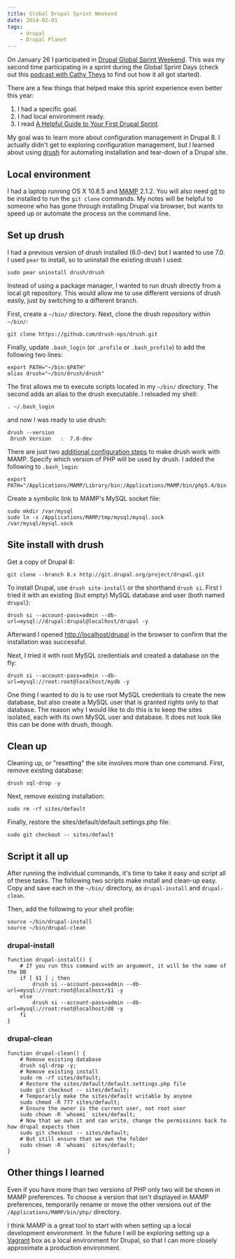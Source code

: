 ```yaml
---
title: Global Drupal Sprint Weekend
date: 2014-02-01
tags:
    - drupal
    - Drupal Planet
---
```


On January 26 I participated in [Drupal Global Sprint Weekend][].
This was my second time participating in a sprint during the Global Sprint
Days (check out this [podcast with Cathy Theys][] to find out how it all got
started).

There are a few things that helped make this sprint experience even better this
year:

1. I had a specific goal.
2. I had local environment ready.
3. I read [A Helpful Guide to Your First Drupal Sprint][].

My goal was to learn more about configuration management in Drupal 8. I actually
didn't get to exploring configuration management, but I learned about using
[drush][] for automating installation and tear-down of a Drupal site.

[Drupal Global Sprint Weekend]: https://groups.drupal.org/node/332998
[podcast with Cathy Theys]: https://www.lullabot.com/blog/podcasts/global-sprint-days
[A Helpful Guide to Your First Drupal Sprint]: http://www.genuineinteractive.com/blog-posts/web/helpful-guide-first-sprint/
[drush]: https://github.com/drush-ops/drush

## Local environment

I had a laptop running OS X 10.8.5 and [MAMP][] 2.1.2. You will also need
[git][] to be installed to run the `git clone` commands. My notes will be
helpful to someone who has gone through installing Drupal via browser, but
wants to speed up or automate the process on the command line.

[MAMP]: http://www.mamp.info/en/index.html
[git]: http://git-scm.com

## Set up drush

I had a previous version of drush installed (6.0-dev) but I wanted to use 7.0.
I used `pear` to install, so to uninstall the existing drush I used:

~~~ shell
sudo pear uninstall drush/drush
~~~

Instead of using a package manager, I wanted to run drush directly from a local
git repository. This would allow me to use different versions of drush easily,
just by switching to a different branch.

First, create a `~/bin/` directory. Next, clone the drush repository within
`~/bin/`:

~~~ shell
git clone https://github.com/drush-ops/drush.git
~~~

Finally, update `.bash_login` (or `.profile` or `.bash_profile`) to add the
following two lines:

~~~ shell
export PATH="~/bin:$PATH"
alias drush="~/bin/drush/drush"
~~~

The first allows me to execute scripts located in my `~/bin/` directory.
The second adds an alias to the drush executable. I reloaded my shell:

~~~shell
. ~/.bash_login
~~~

and now I was ready to use drush:

~~~ shell
drush --version
 Drush Version   :  7.0-dev
~~~

There are just two [additional configuration steps][] to make drush work with
MAMP. Specify which version of PHP will be used by drush. I added the following
to `.bash_login`:

~~~ shell
export PATH="/Applications/MAMP/Library/bin:/Applications/MAMP/bin/php5.4/bin:$PATH"
~~~

Create a symbolic link to MAMP's MySQL socket file:

~~~ shell
sudo mkdir /var/mysql
sudo ln -s /Applications/MAMP/tmp/mysql/mysql.sock /var/mysql/mysql.sock
~~~

[additional configuration steps]: https://github.com/drush-ops/drush#additional-configurations-for-mamp

## Site install with drush

Get a copy of Drupal 8:

~~~ shell
git clone --branch 8.x http://git.drupal.org/project/drupal.git
~~~

To install Drupal, use `drush site-install` or the shorthand `drush si`.
First I tried it with an existing (but empty) MySQL database and user (both
named `drupal`):

~~~ shell
drush si --account-pass=admin --db-url=mysql://drupal:drupal@localhost/drupal -y
~~~

Afterward I opened <http://localhost/drupal> in the browser to confirm that
the installation was successful.

Next, I tried it with root MySQL credentials and created a database on the fly:

~~~ shell
drush si --account-pass=admin --db-url=mysql://root:root@localhost/mydb -y
~~~

One thing I wanted to do is to use root MySQL credentials to create the new
database, but also create a MySQL user that is granted rights only to that
database. The reason why I would like to do this is to keep the sites isolated,
each with its own MySQL user and database. It does not look like this can be
done with drush, though.

## Clean up

Cleaning up, or "resetting" the site involves more than one command. First,
remove existing database:

~~~ shell
drush sql-drop -y
~~~

Next, remove existing installation:

~~~ shell
sudo rm -rf sites/default
~~~

Finally, restore the sites/default/default.settings.php file:

~~~ shell
sudo git checkout -- sites/default
~~~

## Script it all up

After running the individual commands, it's time to take it easy and script
all of these tasks. The following two scripts make install and clean-up easy.
Copy and save each in the `~/bin/` directory, as `drupal-install` and
`drupal-clean`.

Then, add the following to your shell profile:

~~~ shell
source ~/bin/drupal-install
source ~/bin/drupal-clean
~~~

### drupal-install

~~~ shell
function drupal-install() {
	# If you run this command with an argument, it will be the name of the DB
	if [ $1 ] ; then
		drush si --account-pass=admin --db-url=mysql://root:root@localhost/$1 -y
	else
		drush si --account-pass=admin --db-url=mysql://root:root@localhost/d8 -y
	fi
}
~~~

### drupal-clean

~~~ shell
function drupal-clean() {
	# Remove existing database
	drush sql-drop -y;
	# Remove existing install
	sudo rm -rf sites/default;
	# Restore the sites/default/default.settings.php file
	sudo git checkout -- sites/default;
	# Temporarily make the sites/default writable by anyone
	sudo chmod -R 777 sites/default;
	# Ensure the owner is the current user, not root user
	sudo chown -R `whoami` sites/default;
	# Now that we own it and can write, change the permissions back to how drupal expects them
	sudo git checkout -- sites/default;
	# But still ensure that we own the folder
	sudo chown -R `whoami` sites/default;
}
~~~

## Other things I learned

Even if you have more than two versions of PHP only two will be shown in MAMP
preferences. To choose a version that isn't displayed in MAMP preferences,
temporarily rename or move the other versions out of the
`/Applications/MAMP/bin/php/` directory.

I think MAMP is a great tool to start with when setting up a local development
environment. In the future I will be exploring setting up a [Vagrant][] box as
a local environment for Drupal, so that I can more closely approximate a
production environment.

[Vagrant]: http://www.vagrantup.com

